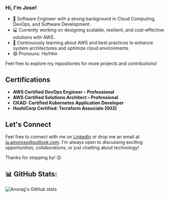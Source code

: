 ### Hi, I'm Jose!

- 🔭 Software Engineer with a strong background in Cloud Computing, DevOps, and Software Development. 
- 💻 Currently working on designing scalable, resilient, and cost-effective solutions with AWS.
- 🌱 Continuously learning about AWS and best practices to enhance system architectures and optimize cloud environments.
- 😄 Pronouns: He/Him

Feel free to explore my repositories for more projects and contributions!

## Certifications

- **AWS Certified DevOps Engineer – Professional**
- **AWS Certified Solutions Architect – Professional**
- **CKAD: Certified Kubernetes Application Developer**
- **HashiCorp Certified: Terraform Associate (002)**  

## Let's Connect

Feel free to connect with me on [LinkedIn](https://www.linkedin.com/in/jose-amoroso) or drop me an email at [ja.amoroso@outlook.com](mailto:ja.amoroso@outlook.com). I'm always open to discussing exciting opportunities, collaborations, or just chatting about technology!

Thanks for stopping by! 😊

## 📊 GitHub Stats:

![Anurag's GitHub stats](https://github-readme-stats.vercel.app/api?username=joseamoroso&show_icons=true&theme=radical)
